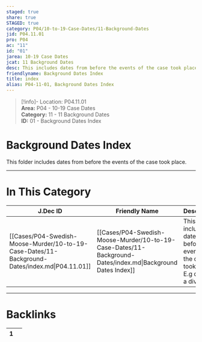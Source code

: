 ```yaml
---  
staged: true  
share: true  
STAGED: true  
category: P04/10-to-19-Case-Dates/11-Background-Dates  
jid: P04.11.01  
pro: P04  
ac: "11"  
id: "01"  
jarea: 10-19 Case Dates  
jcat: 11 Background Dates  
desc: This includes dates from before the events of the case took place. E.g date of a divorce.  
friendlyname: Background Dates Index  
title: index  
alias: P04-11-01, Background Dates Index  
---  
```

  
>[!info]- Location: P04.11.01  
>**Area:** P04 - 10-19 Case Dates  
>**Category:** 11 - 11 Background Dates  
>**ID:** 01 - Background Dates Index  
  
# Background Dates Index  
  
This folder includes dates from before the events of the case took place.  
   
  
  
---  
# In This Category  
  
| J.Dec ID                                                                                       | Friendly Name                                                                                               | Description                                                                               |  
| ---------------------------------------------------------------------------------------------- | ----------------------------------------------------------------------------------------------------------- | ----------------------------------------------------------------------------------------- |  
| [[Cases/P04-Swedish-Moose-Murder/10-to-19-Case-Dates/11-Background-Dates/index.md\|P04.11.01]] | [[Cases/P04-Swedish-Moose-Murder/10-to-19-Case-Dates/11-Background-Dates/index.md\|Background Dates Index]] | This includes dates from before the events of the case took place. E.g date of a divorce. |  
  
  
---  
# Backlinks  
<div><table class="dataview table-view-table"><thead class="table-view-thead"><tr class="table-view-tr-header"><th class="table-view-th"><span></span><span class="dataview small-text">1</span></th><th class="table-view-th"><span></span></th></tr></thead><tbody class="table-view-tbody"></tbody></table></div>